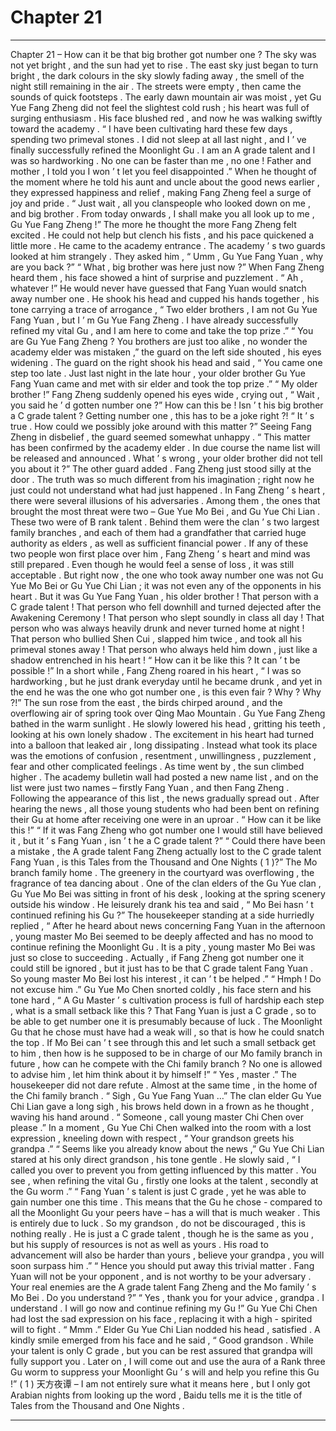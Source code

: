 
# Chapter 21


---

Chapter 21 – How can it be that big brother got number one ?
The sky was not yet bright , and the sun had yet to rise . The east sky just began to turn bright , the dark colours in the sky slowly fading away , the smell of the night still remaining in the air .
The streets were empty , then came the sounds of quick footsteps . The early dawn mountain air was moist , yet Gu Yue Fang Zheng did not feel the slightest cold rush ; his heart was full of surging enthusiasm . His face blushed red , and now he was walking swiftly toward the academy .
“ I have been cultivating hard these few days , spending two primeval stones . I did not sleep at all last night , and I ’ ve finally successfully refined the Moonlight Gu . I am an A grade talent and I was so hardworking . No one can be faster than me , no one ! Father and mother , I told you I won ’ t let you feel disappointed .”
When he thought of the moment where he told his aunt and uncle about the good news earlier , they expressed happiness and relief , making Fang Zheng feel a surge of joy and pride .
“ Just wait , all you clanspeople who looked down on me , and big brother . From today onwards , I shall make you all look up to me , Gu Yue Fang Zheng !”
The more he thought the more Fang Zheng felt excited . He could not help but clench his fists , and his pace quickened a little more .
He came to the academy entrance .
The academy ’ s two guards looked at him strangely . They asked him , “ Umm , Gu Yue Fang Yuan , why are you back ?”
“ What , big brother was here just now ?” When Fang Zheng heard them , his face showed a hint of surprise and puzzlement .
“ Ah , whatever !” He would never have guessed that Fang Yuan would snatch away number one . He shook his head and cupped his hands together , his tone carrying a trace of arrogance , “ Two elder brothers , I am not Gu Yue Fang Yuan , but I ’ m Gu Yue Fang Zheng . I have already successfully refined my vital Gu , and I am here to come and take the top prize .”
“ You are Gu Yue Fang Zheng ? You brothers are just too alike , no wonder the academy elder was mistaken ,” the guard on the left side shouted , his eyes widening . The guard on the right shook his head and said , “ You came one step too late . Just last night in the late hour , your older brother Gu Yue Fang Yuan came and met with sir elder and took the top prize .”
“ My older brother !” Fang Zheng suddenly opened his eyes wide , crying out , “ Wait , you said he ’ d gotten number one ?”
How can this be ! Isn ’ t his big brother a C grade talent ?
Getting number one , this has to be a joke right ?!
“ It ’ s true . How could we possibly joke around with this matter ?” Seeing Fang Zheng in disbelief , the guard seemed somewhat unhappy .
“ This matter has been confirmed by the academy elder . In due course the name list will be released and announced . What ’ s wrong , your older brother did not tell you about it ?” The other guard added .
Fang Zheng just stood silly at the door .
The truth was so much different from his imagination ; right now he just could not understand what had just happened . In Fang Zheng ’ s heart , there were several illusions of his adversaries . Among them , the ones that brought the most threat were two – Gue Yue Mo Bei , and Gu Yue Chi Lian .
These two were of B rank talent . Behind them were the clan ’ s two largest family branches , and each of them had a grandfather that carried huge authority as elders , as well as sufficient financial power .
If any of these two people won first place over him , Fang Zheng ’ s heart and mind was still prepared . Even though he would feel a sense of loss , it was still acceptable .
But right now , the one who took away number one was not Gu Yue Mo Bei or Gu Yue Chi Lian ; it was not even any of the opponents in his heart .
But it was Gu Yue Fang Yuan , his older brother !
That person with a C grade talent !
That person who fell downhill and turned dejected after the Awakening Ceremony !
That person who slept soundly in class all day !
That person who was always heavily drunk and never turned home at night !
That person who bullied Shen Cui , slapped him twice , and took all his primeval stones away !
That person who always held him down , just like a shadow entrenched in his heart !
“ How can it be like this ? It can ’ t be possible !” In a short while , Fang Zheng roared in his heart , “ I was so hardworking , but he just drank everyday until he became drunk , and yet in the end he was the one who got number one , is this even fair ? Why ? Why ?!”
The sun rose from the east , the birds chirped around , and the overflowing air of spring took over Qing Mao Mountain .
Gu Yue Fang Zheng bathed in the warm sunlight . He slowly lowered his head , gritting his teeth , looking at his own lonely shadow . The excitement in his heart had turned into a balloon that leaked air , long dissipating . Instead what took its place was the emotions of confusion , resentment , unwillingness , puzzlement , fear and other complicated feelings .
As time went by , the sun climbed higher .
The academy bulletin wall had posted a new name list , and on the list were just two names – firstly Fang Yuan , and then Fang Zheng . Following the appearance of this list , the news gradually spread out .
After hearing the news , all those young students who had been bent on refining their Gu at home after receiving one were in an uproar .
“ How can it be like this !”
“ If it was Fang Zheng who got number one I would still have believed it , but it ’ s Fang Yuan , isn ’ t he a C grade talent ?”
“ Could there have been a mistake , the A grade talent Fang Zheng actually lost to the C grade talent Fang Yuan , is this Tales from the Thousand and One Nights ( 1 )?”
The Mo branch family home .
The greenery in the courtyard was overflowing , the fragrance of tea dancing about .
One of the clan elders of the Gu Yue clan , Gu Yue Mo Bei was sitting in front of his desk , looking at the spring scenery outside his window . He leisurely drank his tea and said , “ Mo Bei hasn ’ t continued refining his Gu ?”
The housekeeper standing at a side hurriedly replied , “ After he heard about news concerning Fang Yuan in the afternoon , young master Mo Bei seemed to be deeply affected and has no mood to continue refining the Moonlight Gu . It is a pity , young master Mo Bei was just so close to succeeding . Actually , if Fang Zheng got number one it could still be ignored , but it just has to be that C grade talent Fang Yuan . So young master Mo Bei lost his interest , it can ’ t be helped .”
“ Hmph ! Do not excuse him .” Gu Yue Mo Chen snorted coldly , his face stern and his tone hard , “ A Gu Master ’ s cultivation process is full of hardship each step , what is a small setback like this ? That Fang Yuan is just a C grade , so to be able to get number one it is presumably because of luck . The Moonlight Gu that he chose must have had a weak will , so that is how he could snatch the top . If Mo Bei can ’ t see through this and let such a small setback get to him , then how is he supposed to be in charge of our Mo family branch in future , how can he compete with the Chi family branch ? No one is allowed to advise him , let him think about it by himself !”
“ Yes , master .” The housekeeper did not dare refute .
Almost at the same time , in the home of the Chi family branch .
“ Sigh , Gu Yue Fang Yuan …” The clan elder Gu Yue Chi Lian gave a long sigh , his brows held down in a frown as he thought , waving his hand around . “ Someone , call young master Chi Chen over please .”
In a moment , Gu Yue Chi Chen walked into the room with a lost expression , kneeling down with respect , “ Your grandson greets his grandpa .”
“ Seems like you already know about the news ,” Gu Yue Chi Lian stared at his only direct grandson , his tone gentle . He slowly said , “ I called you over to prevent you from getting influenced by this matter . You see , when refining the vital Gu , firstly one looks at the talent , secondly at the Gu worm .”
“ Fang Yuan ’ s talent is just C grade , yet he was able to gain number one this time . This means that the Gu he chose - compared to all the Moonlight Gu your peers have – has a will that is much weaker . This is entirely due to luck . So my grandson , do not be discouraged , this is nothing really . He is just a C grade talent , though he is the same as you , but his supply of resources is not as well as yours . His road to advancement will also be harder than yours , believe your grandpa , you will soon surpass him .”
“ Hence you should put away this trivial matter . Fang Yuan will not be your opponent , and is not worthy to be your adversary . Your real enemies are the A grade talent Fang Zheng and the Mo family ’ s Mo Bei . Do you understand ?”
“ Yes , thank you for your advice , grandpa . I understand . I will go now and continue refining my Gu !” Gu Yue Chi Chen had lost the sad expression on his face , replacing it with a high - spirited will to fight .
“ Mmm .” Elder Gu Yue Chi Lian nodded his head , satisfied . A kindly smile emerged from his face and he said , “ Good grandson . While your talent is only C grade , but you can be rest assured that grandpa will fully support you . Later on , I will come out and use the aura of a Rank three Gu worm to suppress your Moonlight Gu ’ s will and help you refine this Gu !”
( 1 ) 天方夜谭 – I am not entirely sure what it means here , but I only got Arabian nights from looking up the word , Baidu tells me it is the title of Tales from the Thousand and One Nights .

---

